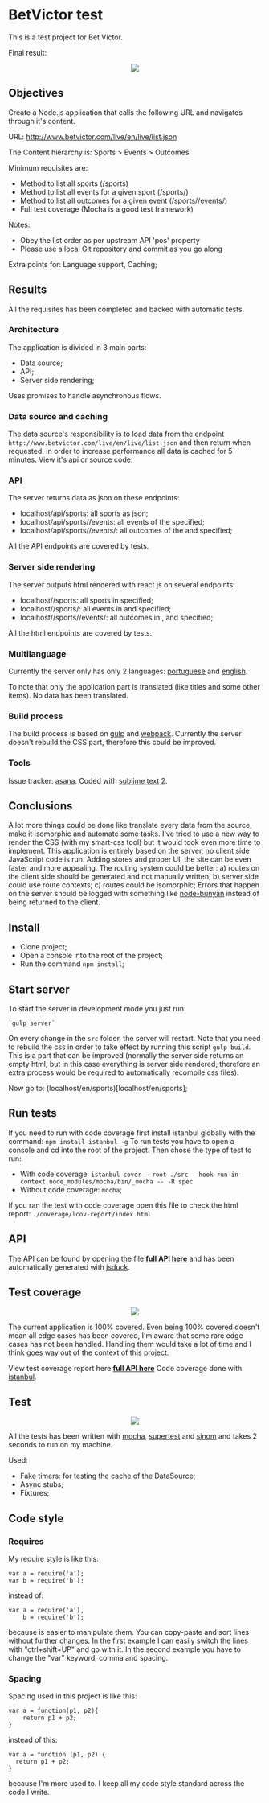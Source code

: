 # BetVictor test

This is a test project for Bet Victor.

Final result:

<p align="center">
  <img src ="./docs/img/animation.gif" />
</p>



## Objectives

Create a Node.js application that calls the following URL and navigates through it's content.

URL: http://www.betvictor.com/live/en/live/list.json

The Content hierarchy is: Sports > Events > Outcomes

Minimum requisites are:

 - Method to list all sports (/sports)
 - Method to list all events for a given sport (/sports/<id>)
 - Method to list all outcomes for a given event (/sports/<id>/events/<id>)
 - Full test coverage (Mocha is a good test framework)

Notes:

 - Obey the list order as per upstream API 'pos' property
 - Please use a local Git repository and commit as you go along

Extra points for: Language support, Caching;



## Results

All the requisites has been completed and backed with automatic tests.


### Architecture

The application is divided in 3 main parts:

 - Data source;
 - API;
 - Server side rendering;

Uses promises to handle asynchronous flows.


### Data source and caching

The data source's responsibility is to load data from the endpoint `http://www.betvictor.com/live/en/live/list.json` and then return when requested. In order to increase performance all data is cached for 5 minutes. View it's [api](https://rawgit.com/hackhat/betvictor-test/v0.0.2/docs/jsduck/index.html#!/api/DataSource) or [source code](./src/server/DataSource.js).


### API

The server returns data as json on these endpoints:

 - localhost/api/sports: all sports as json;
 - localhost/api/sports/<sportId>/events: all events of the <sportId> specified;
 - localhost/api/sports/<sportId>/events/<eventId>: all outcomes of the <sportId> and <eventId> specified;

All the API endpoints are covered by tests.


### Server side rendering

The server outputs html rendered with react js on several endpoints:

 - localhost/<lang>/sports: all sports in <lang> specified;
 - localhost/<lang>/sports/<sportId>: all events in <lang> and <sportId> specified;
 - localhost/<lang>/sports/<sportId>/events/<eventId>: all outcomes in <lang>, <sportId> and <eventId> specified;

All the html endpoints are covered by tests.


### Multilanguage

Currently the server only has only 2 languages: [portuguese](./src/client/pt_PT.js) and [english](./src/client/en_US.js).

To note that only the application part is translated (like titles and some other items). No data has been translated.


### Build process

The build process is based on [gulp](http://gulpjs.com/) and [webpack](http://webpack.github.io/). Currently the server doesn't rebuild the CSS part, therefore this could be improved.


### Tools

Issue tracker: [asana](https://asana.com).
Coded with [sublime text 2](http://www.sublimetext.com/2).



## Conclusions

A lot more things could be done like translate every data from the source, make it isomorphic and automate some tasks. I've tried to use a new way to render the CSS (with my smart-css tool) but it would took even more time to implement.
This application is entirely based on the server, no client side JavaScript code is run. Adding stores and proper UI, the site can be even faster and more appealing.
The routing system could be better: a) routes on the client side should be generated and not manually written; b) server side could use route contexts; c) routes could be isomorphic;
Errors that happen on the server should be logged with something like [node-bunyan](https://github.com/trentm/node-bunyan) instead of being returned to the client.

## Install

 - Clone project;
 - Open a console into the root of the project;
 - Run the command `npm install`;



## Start server

To start the server in development mode you just run:

    `gulp server`

On every change in the `src` folder, the server will restart. Note that you need to rebuild the css in order to take effect by running this script `gulp build`. This is a part that can be improved (normally the server side returns an empty html, but in this case everything is server side rendered, therefore an extra process would be required to automatically recompile css files).

Now go to: (localhost/en/sports)[localhost/en/sports];



## Run tests

If you need to run with code coverage first install istanbul globally with the command: `npm install istanbul -g`
To run tests you have to open a console and cd into the root of the project. Then chose the type of test to run:

 - With code coverage: `istanbul cover --root ./src --hook-run-in-context node_modules/mocha/bin/_mocha -- -R spec`
 - Without code coverage: `mocha`;

If you ran the test with code coverage open this file to check the html report: `./coverage/lcov-report/index.html`



## API

The API can be found by opening the file **[full API here](https://rawgit.com/hackhat/betvictor-test/v0.0.2/docs/jsduck/index.html)** and has been automatically generated with [jsduck](https://github.com/senchalabs/jsduck).



## Test coverage

<p align="center">
  <img src ="./docs/img/test-coverage-report.jpg" />
</p>

The current application is 100% covered. Even being 100% covered doesn't mean all edge cases has been covered, I'm aware that
some rare edge cases has not been handled. Handling them would take a lot of time and I think goes way out of the context of this project.

View test coverage report here **[full API here](https://rawgit.com/hackhat/betvictor-test/v0.0.2/coverage/lcov-report/index.html)**
Code coverage done with [istanbul](https://github.com/gotwarlost/istanbul).



## Test

<p align="center">
  <img src ="./docs/img/test-report.jpg" />
</p>

All the tests has been written with [mocha](https://github.com/mochajs/mocha), [supertest](https://github.com/visionmedia/supertest)
and [sinom](http://sinonjs.org/) and takes 2 seconds to run on my machine.

Used:

 - Fake timers: for testing the cache of the DataSource;
 - Async stubs;
 - Fixtures;



## Code style

### Requires

My require style is like this:

    var a = require('a');
    var b = require('b');

instead of:

    var a = require('a'),
        b = require('b');

because is easier to manipulate them. You can copy-paste and sort lines without further changes. In the first example I can easily switch the lines with "ctrl+shift+UP" and go with it. In the second example you have to change the "var" keyword, comma and spacing.


### Spacing

Spacing used in this project is like this:

    var a = function(p1, p2){
        return p1 + p2;
    }

instead of this:

    var a = function (p1, p2) {
      return p1 + p2;
    }

because I'm more used to. I keep all my code style standard across the code I write.
